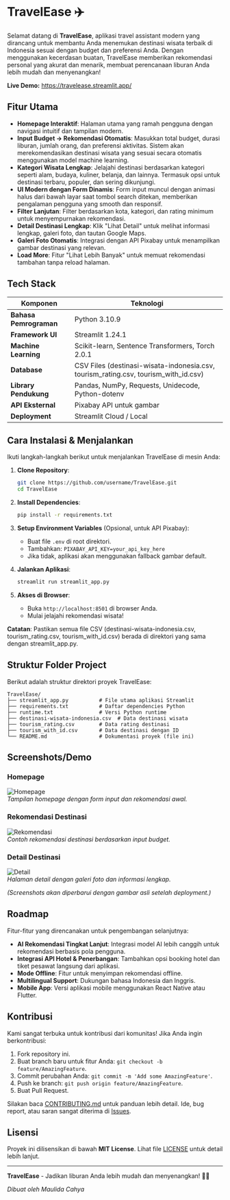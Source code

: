 # TravelEase ✈️

Selamat datang di **TravelEase**, aplikasi travel assistant modern yang dirancang untuk membantu Anda menemukan destinasi wisata terbaik di Indonesia sesuai dengan budget dan preferensi Anda. Dengan menggunakan kecerdasan buatan, TravelEase memberikan rekomendasi personal yang akurat dan menarik, membuat perencanaan liburan Anda lebih mudah dan menyenangkan!

**Live Demo:** https://travelease.streamlit.app/


## Fitur Utama

- **Homepage Interaktif**: Halaman utama yang ramah pengguna dengan navigasi intuitif dan tampilan modern.
- **Input Budget → Rekomendasi Otomatis**: Masukkan total budget, durasi liburan, jumlah orang, dan preferensi aktivitas. Sistem akan merekomendasikan destinasi wisata yang sesuai secara otomatis menggunakan model machine learning.
- **Kategori Wisata Lengkap**: Jelajahi destinasi berdasarkan kategori seperti alam, budaya, kuliner, belanja, dan lainnya. Termasuk opsi untuk destinasi terbaru, populer, dan sering dikunjungi.
- **UI Modern dengan Form Dinamis**: Form input muncul dengan animasi halus dari bawah layar saat tombol search ditekan, memberikan pengalaman pengguna yang smooth dan responsif.
- **Filter Lanjutan**: Filter berdasarkan kota, kategori, dan rating minimum untuk menyempurnakan rekomendasi.
- **Detail Destinasi Lengkap**: Klik "Lihat Detail" untuk melihat informasi lengkap, galeri foto, dan tautan Google Maps.
- **Galeri Foto Otomatis**: Integrasi dengan API Pixabay untuk menampilkan gambar destinasi yang relevan.
- **Load More**: Fitur "Lihat Lebih Banyak" untuk memuat rekomendasi tambahan tanpa reload halaman.

## Tech Stack

| Komponen          | Teknologi                  |
|-------------------|----------------------------|
| **Bahasa Pemrograman** | Python 3.10.9             |
| **Framework UI**  | Streamlit 1.24.1          |
| **Machine Learning** | Scikit-learn, Sentence Transformers, Torch 2.0.1 |
| **Database**      | CSV Files (destinasi-wisata-indonesia.csv, tourism_rating.csv, tourism_with_id.csv) |
| **Library Pendukung** | Pandas, NumPy, Requests, Unidecode, Python-dotenv |
| **API Eksternal** | Pixabay API untuk gambar   |
| **Deployment**    | Streamlit Cloud / Local    |

## Cara Instalasi & Menjalankan

Ikuti langkah-langkah berikut untuk menjalankan TravelEase di mesin Anda:

1. **Clone Repository**:
   ```bash
   git clone https://github.com/username/TravelEase.git
   cd TravelEase
   ```

2. **Install Dependencies**:
   ```bash
   pip install -r requirements.txt
   ```

3. **Setup Environment Variables** (Opsional, untuk API Pixabay):
   - Buat file `.env` di root direktori.
   - Tambahkan: `PIXABAY_API_KEY=your_api_key_here`
   - Jika tidak, aplikasi akan menggunakan fallback gambar default.

4. **Jalankan Aplikasi**:
   ```bash
   streamlit run streamlit_app.py
   ```

5. **Akses di Browser**:
   - Buka `http://localhost:8501` di browser Anda.
   - Mulai jelajahi rekomendasi wisata!

**Catatan**: Pastikan semua file CSV (destinasi-wisata-indonesia.csv, tourism_rating.csv, tourism_with_id.csv) berada di direktori yang sama dengan streamlit_app.py.

## Struktur Folder Project

Berikut adalah struktur direktori proyek TravelEase:

```
TravelEase/
├── streamlit_app.py          # File utama aplikasi Streamlit
├── requirements.txt          # Daftar dependencies Python
├── runtime.txt               # Versi Python runtime
├── destinasi-wisata-indonesia.csv  # Data destinasi wisata
├── tourism_rating.csv        # Data rating destinasi
├── tourism_with_id.csv       # Data destinasi dengan ID
└── README.md                 # Dokumentasi proyek (file ini)
```

## Screenshots/Demo

### Homepage
![Homepage](https://via.placeholder.com/800x400?text=TravelEase+Homepage)  
*Tampilan homepage dengan form input dan rekomendasi awal.*

### Rekomendasi Destinasi
![Rekomendasi](https://via.placeholder.com/800x400?text=Destinasi+Rekomendasi)  
*Contoh rekomendasi destinasi berdasarkan input budget.*

### Detail Destinasi
![Detail](https://via.placeholder.com/800x400?text=Detail+Destinasi)  
*Halaman detail dengan galeri foto dan informasi lengkap.*

*(Screenshots akan diperbarui dengan gambar asli setelah deployment.)*

## Roadmap

Fitur-fitur yang direncanakan untuk pengembangan selanjutnya:

- **AI Rekomendasi Tingkat Lanjut**: Integrasi model AI lebih canggih untuk rekomendasi berbasis pola pengguna.
- **Integrasi API Hotel & Penerbangan**: Tambahkan opsi booking hotel dan tiket pesawat langsung dari aplikasi.
- **Mode Offline**: Fitur untuk menyimpan rekomendasi offline.
- **Multilingual Support**: Dukungan bahasa Indonesia dan Inggris.
- **Mobile App**: Versi aplikasi mobile menggunakan React Native atau Flutter.

## Kontribusi

Kami sangat terbuka untuk kontribusi dari komunitas! Jika Anda ingin berkontribusi:

1. Fork repository ini.
2. Buat branch baru untuk fitur Anda: `git checkout -b feature/AmazingFeature`.
3. Commit perubahan Anda: `git commit -m 'Add some AmazingFeature'`.
4. Push ke branch: `git push origin feature/AmazingFeature`.
5. Buat Pull Request.

Silakan baca [CONTRIBUTING.md](CONTRIBUTING.md) untuk panduan lebih detail. Ide, bug report, atau saran sangat diterima di [Issues](https://github.com/maulidacy/Streamlit_TravelEase/issues).

## Lisensi

Proyek ini dilisensikan di bawah **MIT License**. Lihat file [LICENSE](LICENSE) untuk detail lebih lanjut.

---

**TravelEase** - Jadikan liburan Anda lebih mudah dan menyenangkan! 🌴✨

*Dibuat oleh Maulida Cahya*

